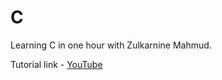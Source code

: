 # C

Learning C in one hour with Zulkarnine Mahmud. 

Tutorial link - [YouTube](https://youtu.be/Bacf3wTY2EQ)
